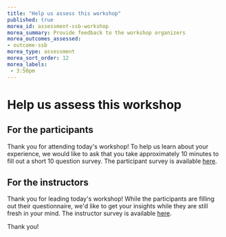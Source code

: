 ```yaml
---
title: "Help us assess this workshop"
published: true
morea_id: assessment-ssb-workshop
morea_summary: Provide feedback to the workshop organizers
morea_outcomes_assessed:
- outcome-ssb
morea_type: assessment
morea_sort_order: 12
morea_labels:
 - 3:50pm
---
```


# Help us assess this workshop

## For the participants

Thank you for attending today's workshop! To help us learn about your experience, we would like to ask that you take approximately 10 minutes to fill out a short 10 question survey.  The participant survey is available [here](https://forms.gle/HtXP98v1k2WoxoZ6A).

## For the instructors

Thank you for leading today's workshop! While the participants are filling out their questionnaire, we'd like to get your insights while they are still fresh in your mind.  The instructor survey is available [here](https://forms.gle/kRKw8aM3c9VrGu127).

Thank you!
